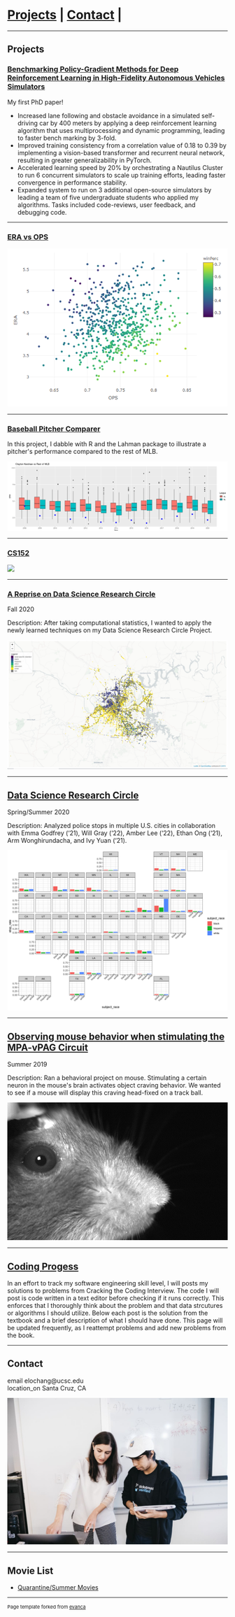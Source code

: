 
# [Projects](#projects) | [Contact](#contact) | 
---

## Projects

### [Benchmarking Policy-Gradient Methods for Deep Reinforcement Learning in High-Fidelity Autonomous Vehicles Simulators](pdf/main_640862.pdf)

My first PhD paper!

- Increased lane following and obstacle avoidance in a simulated self-driving car by 400 meters by applying a deep reinforcement learning algorithm that uses multiprocessing and dynamic programming, leading to faster bench marking by 3-fold.
- Improved training consistency from a correlation value of 0.18 to 0.39 by implementing a vision-based transformer and recurrent neural network, resulting in greater generalizability in PyTorch.
-  Accelerated learning speed by 20% by orchestrating a Nautilus Cluster to run 6 concurrent simulators to scale up training efforts, leading faster convergence in performance stability.
-  Expanded system to run on 3 additional open-source simulators by leading a team of five undergraduate
students who applied my algorithms. Tasks included code-reviews, user feedback, and debugging code.

---

### [ERA vs OPS](team_stats.html)

![ERA plotted against OPS for MLB teams](images\era_ops.PNG)

---

### [Baseball Pitcher Comparer](baseball.md)

In this project, I dabble with R and the Lahman package to illustrate a pitcher's performance compared to the rest of MLB.

![Clayton Kershaw (blue dots) plotted against the rest of MLB pitchers](images/kersh.PNG)

---

### [CS152](cs152/outline.md)

![](/images/densenet_raycast.gif)

---

### [A Reprise on Data Science Research Circle](final_project.html)

Fall 2020

Description: After taking computational statistics, I wanted to apply the newly learned techniques on my Data Science Research Circle Project.

![Map of Police Stops Colored by Race Over Nashville](images\nashville_map.png)

---

## [Data Science Research Circle](https://st47s-datascience.github.io/Chang-DSRC2020/)

Spring/Summer 2020

Description: Analyzed police stops in multiple U.S. cities in collaboration with Emma Godfrey (‘21), Will Gray (‘22), Amber Lee (‘22), Ethan Ong (‘21), Arm Wonghirundacha, and Ivy Yuan (‘21). 

![Stop Rates by Race Across the United States - image by Amber Lee](images/geofacet_stop_rates.png)

---

## [Observing mouse behavior when stimulating the MPA-vPAG Circuit](pdf/CaltechSummer2019.pdf)

Summer 2019

Description: Ran a behavioral project on mouse. Stimulating a certain neuron in the mouse's brain activates object craving behavior. We wanted to see if a mouse will display this craving head-fixed on a track ball.

![Image of a Head-fixed mouse during photostimulation](images/mouse.png)

---

## [Coding Progess](code_progress.md)

In an effort to track my software engineering skill level, I will posts my solutions to problems from Cracking the Coding Interview. 
The code I will post is code written in a text editor before checking if it runs correctly. This enforces that I thoroughly think 
about the problem and that data strcutures or algorithms I should utilize. Below each post is the solution from the textbook
and a brief description of what I should have done. This page will be updated frequently, as I reattempt problems and add new problems
from the book.

---

## Contact

<link rel="stylesheet" href="https://fonts.googleapis.com/icon?family=Material+Icons">
<span class="material-icons">email</span> elochang@ucsc.edu
<br />
<span class="material-icons">location_on</span> Santa Cruz, CA

![](images/cs62_me.jpg)

---

## Movie List

- [Quarantine/Summer Movies](summer_movies.md)



---
<p style="font-size:11px">Page template forked from <a href="https://github.com/evanca/quick-portfolio">evanca</a></p>
<!-- Remove above link if you don't want to attibute -->
